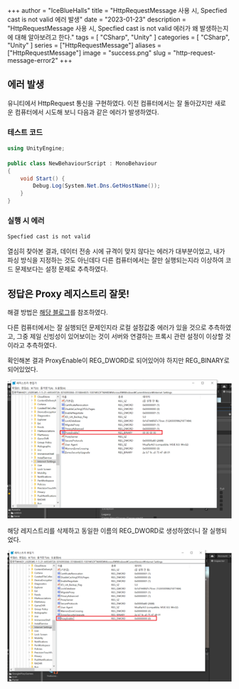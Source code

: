 +++
author = "IceBlueHalls"
title = "HttpRequestMessage 사용 시, Specfied cast is not valid 에러 발생"
date = "2023-01-23"
description = "HttpRequestMessage 사용 시, Specfied cast is not valid 에러가 왜 발생하는지에 대해 알아보려고 한다."
tags = [
    "CSharp",
    "Unity"
]
categories = [
    "CSharp",
    "Unity"
]
series = ["HttpRequestMessage"]
aliases = ["HttpRequestMessage"]
image = "success.png"
slug = "http-request-message-error2"
+++

## 에러 발생

유니티에서 HttpRequest 통신을 구현하였다.
이전 컴퓨터에서는 잘 돌아갔지만 새로운 컴퓨터에서 시도해 보니 다음과 같은 에러가 발생하였다.

### 테스트 코드
```csharp
using UnityEngine;

public class NewBehaviourScript : MonoBehaviour
{
    void Start() {
        Debug.Log(System.Net.Dns.GetHostName());
    }
}
```

### 실행 시 에러
```js
Specfied cast is not valid
```

열심히 찾아본 결과, 데이터 전송 시에 규격이 맞지 않다는 에러가 대부분이었고, 내가 파싱 방식을 지정하는 것도 아닌데다 다른 컴퓨터에서는 잘만 실행되는지라 이상하여 코드 문제보다는 설정 문제로 추측하였다.

## 정답은 Proxy 레지스트리 잘못!

해결 방법은 [해당 블로그](https://blog.naver.com/jelly753f/222127953518)를 참조하였다.

다른 컴퓨터에서는 잘 실행되던 문제인지라 로컬 설정값중 에러가 있을 것으로 추측하였고, 그중 제일 신빙성이 있어보이는 것이 서버와 연결하는 프록시 관련 설정이 이상할 것이라고 추측하였다.

확인해본 결과 ProxyEnable이 REG_DWORD로 되어있어야 하지만 REG_BINARY로 되어있었다.

![](error.png)

해당 레지스트리를 삭제하고 동일한 이름의 REG_DWORD로 생성하였더니 잘 실행되었다.

![](success.png)